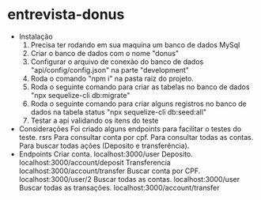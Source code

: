 # entrevista-donus
- Instalação
	1. Precisa ter rodando em sua maquina um banco de dados MySql
	2. Criar o banco de dados com o nome "donus"
	3. Configurar o arquivo de conexão do banco de dados "api/config/config.json" na parte "development"
	4. Roda o comando "npm i" na pasta raiz do projeto.
	5. Roda o seguinte comando para criar as tabelas no banco de dados "npx sequelize-cli db:migrate"
	6. Roda o seguinte comando para criar alguns registros no banco de dados na tabela status "npx sequelize-cli db:seed:all"
	7. Testar a api validando os itens do teste
- Considerações
	Foi criado alguns endpoints para facilitar o testes do teste. rsrs
		Para consultar conta por cpf.
		Para consultar todas as contas.
		Para buscar todas ações (Deposito e transferência).
- Endpoints
	Criar conta.
		localhost:3000/user
	Deposito.
		localhost:3000/account/deposit
	Transferencia
		localhost:3000/account/transfer
	Buscar conta por CPF.
		localhost:3000/user/2
	Buscar todas as contas.
		localhost:3000/user
	Buscar todas as transações.
		localhost:3000/account/transfer
